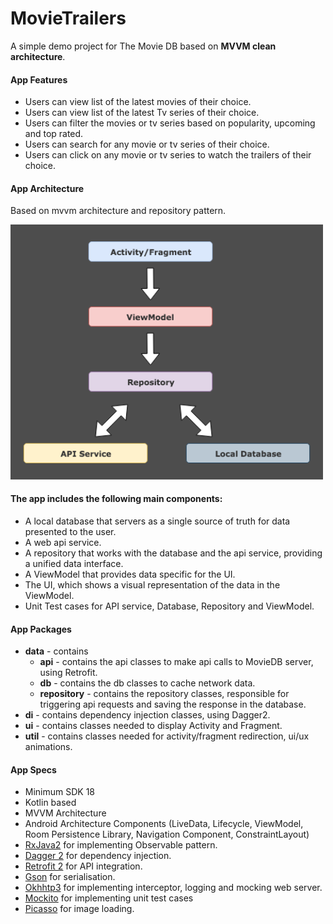 # MovieTrailers
A simple demo project for The Movie DB based on <b>MVVM clean architecture</b>.

#### App Features
* Users can view list of the latest movies of their choice.
* Users can view list of the latest Tv series of their choice.
* Users can filter the movies or tv series based on popularity, upcoming and top rated.
* Users can search for any movie or tv series of their choice.
* Users can click on any movie or tv series to watch the trailers of their choice.


#### App Architecture 
Based on mvvm architecture and repository pattern.

<img src="https://github.com/faizalam56/MovieTrailers/blob/master/media/1.png" width="500" style="max-width:500%;">
 
 #### The app includes the following main components:

* A local database that servers as a single source of truth for data presented to the user. 
* A web api service.
* A repository that works with the database and the api service, providing a unified data interface.
* A ViewModel that provides data specific for the UI.
* The UI, which shows a visual representation of the data in the ViewModel.
* Unit Test cases for API service, Database, Repository and ViewModel.


#### App Packages
* <b>data</b> - contains 
    * <b>api</b> - contains the api classes to make api calls to MovieDB server, using Retrofit. 
    * <b>db</b> - contains the db classes to cache network data.
    * <b>repository</b> - contains the repository classes, responsible for triggering api requests and saving the response in the database.
* <b>di</b> - contains dependency injection classes, using Dagger2.   
* <b>ui</b> - contains classes needed to display Activity and Fragment.
* <b>util</b> - contains classes needed for activity/fragment redirection, ui/ux animations.


#### App Specs
* Minimum SDK 18
* Kotlin based
* MVVM Architecture
* Android Architecture Components (LiveData, Lifecycle, ViewModel, Room Persistence Library, Navigation Component, ConstraintLayout)
* [RxJava2](https://github.com/ReactiveX/RxJava) for implementing Observable pattern.
* [Dagger 2](https://google.github.io/dagger/) for dependency injection.
* [Retrofit 2](https://square.github.io/retrofit/) for API integration.
* [Gson](https://github.com/google/gson) for serialisation.
* [Okhhtp3](https://github.com/square/okhttp) for implementing interceptor, logging and mocking web server.
* [Mockito](https://site.mockito.org/) for implementing unit test cases
* [Picasso](http://square.github.io/picasso/) for image loading.

